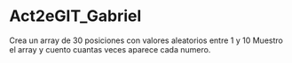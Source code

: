 # Act2eGIT_Gabriel
Crea un array de 30 posiciones con valores aleatorios entre 1 y 10
Muestro el array y cuento cuantas veces aparece cada numero.
